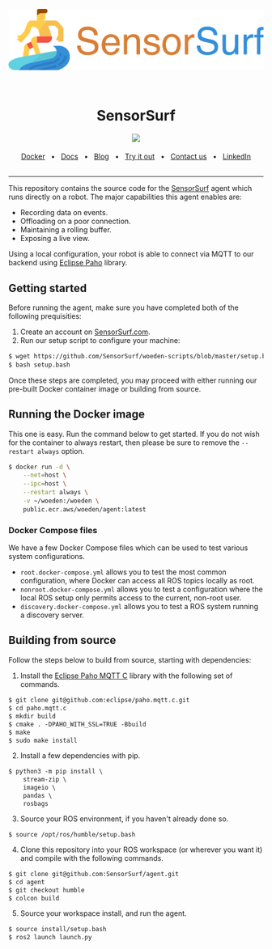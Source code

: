 [![SensorSurf](assets/logo.png)](https://www.sensorsurf.com)

<br/>

<div align="center">
    <h1>SensorSurf</h1>
    <a href="https://github.com/sensorsurf/agent/blob/humble/LICENSE"><img src="https://img.shields.io/badge/License-AGPL_v3-blue.svg" /></a>
    <br />
    <br />
    <a href="https://gallery.ecr.aws/woeden/agent">Docker</a>
    <span>&nbsp;&nbsp;•&nbsp;&nbsp;</span>
    <a href="https://docs.woeden.com">Docs</a>
    <span>&nbsp;&nbsp;•&nbsp;&nbsp;</span>
    <a href="https://sensorsurf.com/blogs">Blog</a>
    <span>&nbsp;&nbsp;•&nbsp;&nbsp;</span>
    <a href="https://app.woeden.com/auth/register">Try it out</a>
    <span>&nbsp;&nbsp;•&nbsp;&nbsp;</span>
    <a href="https://sensorsurf.com/contact">Contact us</a>
    <span>&nbsp;&nbsp;•&nbsp;&nbsp;</span>
    <a href="https://linkedin.com/company/sensorsurf">LinkedIn</a>
  <br />
  <br />
</div>

<hr />

This repository contains the source code for the [SensorSurf](sensorsurf.com) agent which runs directly on a robot. The major capabilities this agent enables are:

* Recording data on events.
* Offloading on a poor connection.
* Maintaining a rolling buffer.
* Exposing a live view.

Using a local configuration, your robot is able to connect via MQTT to our backend using [Eclipse Paho](http://eclipse.org/paho) library.

## Getting started

Before running the agent, make sure you have completed both of the following prequisities:

1. Create an account on [SensorSurf.com](sensorsurf.com).
2. Run our setup script to configure your machine:

```bash
$ wget https://github.com/SensorSurf/woeden-scripts/blob/master/setup.bash
$ bash setup.bash
```

Once these steps are completed, you may proceed with either running our pre-built Docker container image or building from source.

## Running the Docker image

This one is easy. Run the command below to get started. If you do not wish for the container to always restart, then please be sure to remove the `--restart always` option.

```bash
$ docker run -d \
    --net=host \
    --ipc=host \
    --restart always \
    -v ~/woeden:/woeden \
    public.ecr.aws/woeden/agent:latest
```

### Docker Compose files

We have a few Docker Compose files which can be used to test various system configurations.
* `root.docker-compose.yml` allows you to test the most common configuration, where Docker can access all ROS topics locally as root.
* `nonroot.docker-compose.yml` allows you to test a configuration where the local ROS setup only permits access to the current, non-root user.
* `discovery.docker-compose.yml` allows you to test a ROS system running a discovery server.

## Building from source

Follow the steps below to build from source, starting with dependencies:

1. Install the [Eclipse Paho MQTT C](https://github.com/eclipse/paho.mqtt.c) library with the following set of commands.
```
$ git clone git@github.com:eclipse/paho.mqtt.c.git
$ cd paho.mqtt.c
$ mkdir build
$ cmake . -DPAHO_WITH_SSL=TRUE -Bbuild
$ make
$ sudo make install
```

2. Install a few dependencies with pip.
```
$ python3 -m pip install \
    stream-zip \
    imageio \
    pandas \
    rosbags
```

3. Source your ROS environment, if you haven't already done so.
```
$ source /opt/ros/humble/setup.bash
```

4. Clone this repository into your ROS workspace (or wherever you want it) and compile with the following commands.
```
$ git clone git@github.com:SensorSurf/agent.git
$ cd agent
$ git checkout humble
$ colcon build
```

5. Source your workspace install, and run the agent.
```
$ source install/setup.bash
$ ros2 launch launch.py
```
